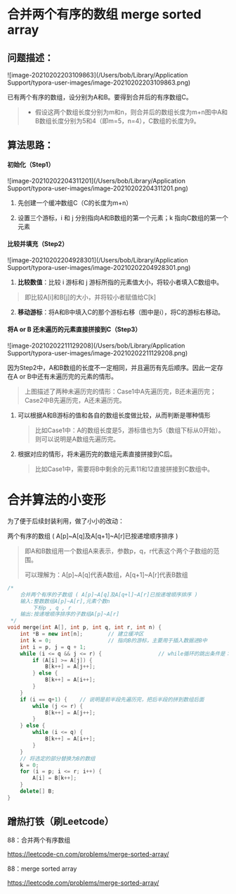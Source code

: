 # 合并两个有序的数组 merge sorted array

## 问题描述：

![image-20210202203109863](/Users/bob/Library/Application Support/typora-user-images/image-20210202203109863.png)

已有两个有序的数组，设分别为A和B。要得到合并后的有序数组C。

> - 假设这两个数组长度分别为m和n，则合并后的数组长度为m+n图中A和B数组长度分别为5和4（即m=5，n=4），C数组的长度为9。





## 算法思路：

#### 初始化（Step1）

![image-20210202204311201](/Users/bob/Library/Application Support/typora-user-images/image-20210202204311201.png)

1. 先创建一个缓冲数组C（C的长度为m+n）

2. 设置三个游标，i 和 j 分别指向A和B数组的第一个元素；k 指向C数组的第一个元素



#### 比较并填充（Step2）

![image-20210202204928301](/Users/bob/Library/Application Support/typora-user-images/image-20210202204928301.png)

1. **比较数值**：比较 i 游标和 j 游标所指的元素值大小，将较小者填入C数组中。

> 即比较A[i]和B[j]的大小，并将较小者赋值给C[k]

2. **移动游标**：将A和B中填入C的那个游标右移（图中是i），将C的游标右移动。



#### 将A or B 还未遍历的元素直接拼接到C（Step3）

![image-20210202211129208](/Users/bob/Library/Application Support/typora-user-images/image-20210202211129208.png)

因为Step2中，A和B数组的长度不一定相同，并且遍历有先后顺序。因此一定存在A or B中还有未遍历完的元素的情形。

> 上图描述了两种未遍历完的情形：Case1中A先遍历完，B还未遍历完；Case2中B先遍历完，A还未遍历完。

1. 可以根据A和B游标的值和各自的数组长度做比较，从而判断是哪种情形

   > 比如Case1中：A的数组长度是5，游标值也为5（数组下标从0开始）。则可以说明是A数组先遍历完。

2. 根据对应的情形，将未遍历完的数组元素直接拼接到C后。

   > 比如Case1中，需要将B中剩余的元素11和12直接拼接到C数组中。



# 合并算法的小变形

为了便于后续封装利用，做了小小的改动：

两个有序的数组 ( A[p]~A[q]及A[q+1]~A[r]已按递增顺序排序 )

> 即A和B数组用一个数组A来表示，参数p，q，r代表这个两个子数组的范围。
>
> 可以理解为：A[p]~A[q]代表A数组，A[q+1]~A[r]代表B数组

```c++
/*
    合并两个有序的子数组 ( A[p]~A[q]及A[q+l]~A[r]已按递增顺序排序 )
    输入:整数数组A[p]~A[r],元素个数n
        下标p , q , r
    输出:按递增顺序排序的子数组A[p]~A[r]
 */
void merge(int A[], int p, int q, int r, int n) {
    int *B = new int[n];        // 建立缓冲区
    int k = 0;                  // 指向B的游标，主要用于插入数据进B中
    int i = p, j = q + 1;
    while (i <= q && j <= r) {                  // while循环的跳出条件是：i和j只要有一个超过各种数组的界限
        if (A[i] >= A[j]) {
            B[k++] = A[j++];
        } else {
            B[k++] = A[i++];
        }
    }
    if (i == q+1) {    // 说明是前半段先遍历完，把后半段的拼到数组后面
        while (j <= r) {
            B[k++] = A[j++];
        }
    } else {
        while (i <= q) {
            B[k++] = A[i++];
        }
    }
    // 将选定的部分替换为B的数组
    k = 0;
    for (i = p; i <= r; i++) {
        A[i] = B[k++];
    }
    delete[] B;
}
```



## 蹭热打铁（刷Leetcode）

88：合并两个有序数组

https://leetcode-cn.com/problems/merge-sorted-array/

88：merge sorted array

https://leetcode.com/problems/merge-sorted-array/